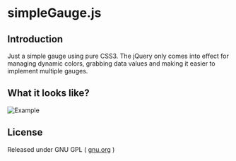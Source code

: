 simpleGauge.js
===========

Introduction
----------------

Just a simple gauge using pure CSS3. The jQuery only comes into effect for managing dynamic colors, grabbing data values and making it easier to implement multiple gauges.

What it looks like?
----------------

![Example](/example/example.png?raw=true)

License
----------------

Released under GNU GPL ( [gnu.org](http://www.gnu.org/licenses/) )
